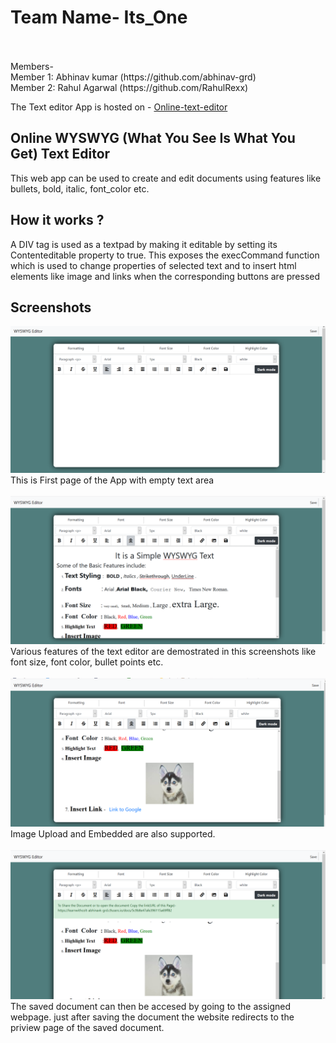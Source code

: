 <h1>Team Name- Its_One</h1><br/>
<br/>
Members-<br/>
Member 1: Abhinav kumar (https://github.com/abhinav-grd)<br/>
Member 2: Rahul Agarwal (https://github.com/RahulRexx)<br/>


The Text editor App is hosted on - <a href="https://online-text-editor.herokuapp.com/">Online-text-editor</a>
</br>
<h2>Online WYSWYG (What You See Is What You Get) Text Editor</h2>
This web app can be used to create and edit documents using features like bullets, bold, italic, font_color etc.

<h2>How it works ?</h2>
A DIV tag is used as a textpad by making it editable by setting its Contenteditable property to true. This exposes the execCommand function which is used to change   properties of selected text and to insert html elements like image and links  when the corresponding buttons are pressed

<h2>Screenshots</h2>

<img src="./screenshots/blank_page.png">
This is First page of the App with empty text area
<br>
<br>
<img src="./screenshots/basic.png">
Various features of the text editor are demostrated in this screenshots like font size, font color, bullet points etc.
<br>
<br>
<img src="./screenshots/image_input.png">
Image Upload and Embedded are also supported.
<br>
<br>

<img src="./screenshots/saved.png">
The saved document can then be accesed by going to the assigned webpage. just after saving the document the website redirects to the priview page of the saved document.
